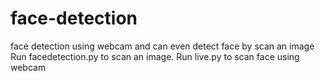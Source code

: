 # face-detection
face detection using webcam and can even detect face by scan an image
Run facedetection.py to scan an image.
Run live.py to scan face using webcam
